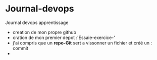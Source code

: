 # Journal-devops
Journal devops apprentissage 
- creation de mon propre github
- cration de mon premier depot :'Essaie-exercice-'
- j'ai compris que un **repo-Git** sert a vissonner un fichier et créé un : commit
- 
